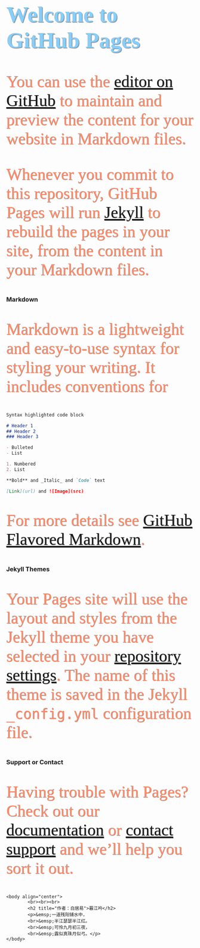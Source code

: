 ## Welcome to GitHub Pages

You can use the [editor on GitHub](https://github.com/Maricless/Maricless.github.io/edit/master/index.md) to maintain and preview the content for your website in Markdown files.

Whenever you commit to this repository, GitHub Pages will run [Jekyll](https://jekyllrb.com/) to rebuild the pages in your site, from the content in your Markdown files.

### Markdown

Markdown is a lightweight and easy-to-use syntax for styling your writing. It includes conventions for

```markdown
Syntax highlighted code block

# Header 1
## Header 2
### Header 3

- Bulleted
- List

1. Numbered
2. List

**Bold** and _Italic_ and `Code` text

[Link](url) and ![Image](src)
```

For more details see [GitHub Flavored Markdown](https://guides.github.com/features/mastering-markdown/).

### Jekyll Themes

Your Pages site will use the layout and styles from the Jekyll theme you have selected in your [repository settings](https://github.com/Maricless/Maricless.github.io/settings). The name of this theme is saved in the Jekyll `_config.yml` configuration file.

### Support or Contact

Having trouble with Pages? Check out our [documentation](https://help.github.com/categories/github-pages-basics/) or [contact support](https://github.com/contact) and we’ll help you sort it out.

<!DOCTYPE html>
<html lang="zh-CN">
    <head>
        <title>暮江吟--白居易</title>
        <meta charset="UTF-8">
        <meta name="viewport" content="width=device-width, initial-scale=1">
        <link href="css/style.css" rel="stylesheet">
    </head>
    <STYLE type="text/css">
        div{background-image: url(http://gss0.baidu.com/-Po3dSag_xI4khGko9WTAnF6hhy/zhidao/pic/item/0b7b02087bf40ad1215424bf5c2c11dfa9ecce3e.jpg);}
        P { color:#FF8C69; font-family:"STXingkai"; font-size:44px; text-shadow: 1px 1px 1px #919191}
        H2 { color:#87CEFA; font-family:"STXinwei"; font-size:60px; text-shadow: 2px 2px 1px #949494}
       </STYLE>
       
    <body align="center">
            <br><br><br>
            <h2 title="作者：白居易">暮江吟</h2>
            <p>&emsp;一道残阳铺水中，
            <br>&emsp;半江瑟瑟半江红。
            <br>&emsp;可怜九月初三夜，
            <br>&emsp;露似真珠月似弓。</p>
    </body>
</html>

